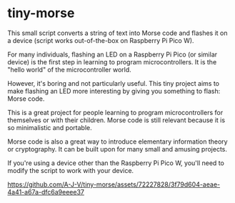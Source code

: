 # tiny-morse
This small script converts a string of text into Morse code and flashes it on a device (script works out-of-the-box on Raspberry Pi Pico W).

For many individuals, flashing an LED on a Raspberry Pi Pico (or similar device) is the first step in learning to program microcontrollers. It is the "hello world" of the microcontroller world.

However, it's boring and not particularly useful. This tiny project aims to make flashing an LED more interesting by giving you something to flash: Morse code.

This is a great project for people learning to program microcontrollers for themselves or with their children. Morse code is still relevant because it is so minimalistic and portable.

Morse code is also a great way to introduce elementary information theory or cryptography. It can be built upon for many small and amusing projects.

If you're using a device other than the Raspberry Pi Pico W, you'll need to modify the script to work with your device.


https://github.com/A-J-V/tiny-morse/assets/72227828/3f79d604-aeae-4a41-a67a-dfc6a9eeee37

